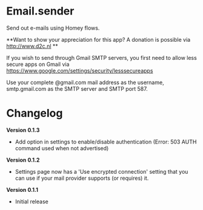 # Email.sender

Send out e-mails using Homey flows.

**Want to show your appreciation for this app? A donation is possible via http://www.d2c.nl **

If you wish to send through Gmail SMTP servers, you first need to allow less secure apps on Gmail via https://www.google.com/settings/security/lesssecureapps

Use your complete @gmail.com mail address as the username, smtp.gmail.com as the SMTP server and SMTP port 587.

# Changelog
**Version 0.1.3**
- Add option in settings to enable/disable authentication (Error: 503 AUTH command used when not advertised)

**Version 0.1.2**
- Settings page now has a 'Use encrypted connection' setting that you can use if your mail provider supports (or requires) it.

**Version 0.1.1**
- Initial release
